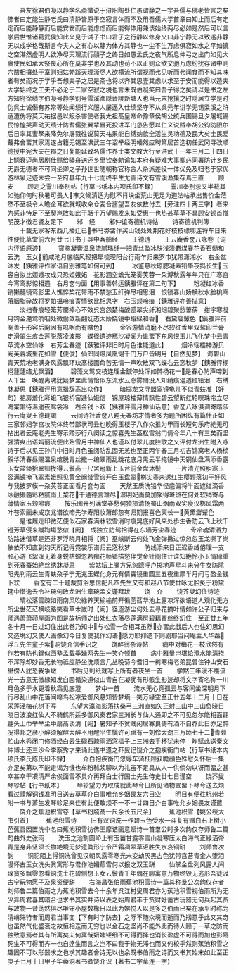 <!-- { "loadSidebar": true } -->
　　吾友徐君伯凝以静学名斋徴说于浔阳陶处仁愚谓静之一字吾儒与佛老皆言之矣佛者曰定能生静老氏曰清静皆原于空寂言体而不及用吾儒大学首章曰知止而后有定定而后能静静而后能安安而后能虑虑而后能得体用兼该始终两尽必如是然后可以言学后世惟诸葛武侯知此义见于诫子书曰君子之行静以修身又曰非宁静无以致逺非静无以成学格哉斯言今夫人之有心以静为体方其静也一尘不生万虑俱寂如水之平如镜之空湛然虚明人欲净尽天理流行顔子之终日如愚孟氏之夜气所息仲弓之出门如见大賔使民如承大祭良心所在莫非学也及其动也茍不以正则众欲交驰万虑纷扰存诸中则六凿相攘处于室则妇姑勃蹊天理澌尽人欲横流所谓视而弗见听而弗闻食而不知其味者有矣而况于学乎吾想夫子之居是斋也将以齐其思壹其虑以求至于安而能得以造夫大学始终之工夫不必沦于二家空寂之境也言未既伯凝笑曰吾子得之矣请以是书之左方知府徐绩字伯凝号静学别号雪溪渔隠晋陵新塘人也当元末抢攘之时隠居立学是时伪呉士诚僭有苏常等处闻绩行义服人屡逼入仕绩坚守不从呉元年讲学无锡梁溪之浒适遭伪将莫天祐据邑以叛杀害使者我太祖髙皇帝命豫章侯胡公统兵围锡旦夕屠城锡民惊惶哭声动天绩计防耆儒张翼辈冒死投进军门恳告愿以仁义说贼奉胡公钧防限尔后日率其妻孥来降免尔屠戮徃说莫天祐果能自缚纳款全活生灵功德及民大矣士民爱戴弗舎畱其家焉遂占籍无锡至洪武三年诏举经明幡然应聘第居首选初任武冈寻改顺德授中宪大夫在郡之日复能延致名儒作养士类文教大行至洪武十一年三月二十四日上悯衰迈尚居剧仕赐给驿舟送还乡里钦奉勅谕如本府有疑难大事卿必同署防计乡民无爵无德者不可同坐卿之子孙世世随朝称官称舎人杂派差役一体优免及归老于家优游林泉足迹未尝一至府县年九十七而终平生尤善诗文有雪溪渔集存焉王直
　　顾　安
　　顾定之霅川奉别帖【行草书纸本内项氏印不録】
　　霅川奉别忽又半载其如驰仰何时秋暑可畏人审文候清适为慰不肖块坐荒山无足为道法帖承出售价金茫然不至极令人瞻企耳欲就城收籴仓麦合酱望吾友依数付去【旁注四十两三字】者来为感非恃足下至契岂敢如此干聒千万望赐发来如受惠一也热甚草草不具顾安顿首惟明茂才徴君贤友足下
　　邾　经
　　邾仲谊寄德机诗帖
　　诗寄德机判簿
　　十载无家客东西几播迁已书马劵畱作买山钱处处荆花好枝枝棣鄂连将车日来徃便比草堂前六月廿七日书于呉中客船经
　　王德琏
　　王云庵香奁八咏卷【词内评语原迹】
　　寳鉴凝膏温泉流腻璚纤一把青丝坠冰肤浅渍麝煤春花香石髓和云洗　玉女前咸池月底临风轻把犀梳理阳台行雨乍归来罗巾犹带潇湘水　右金盆沐发【銕雅评作家语自别雅笔如何可到】
　　冰鉴悬秋琼腮凝素铅华夜捣长生玉容自拟比姮娥妆成只恐姮娥妬　花影涵空蟾光笼雾芙蓉一朶溥秋露年年只在广寒宫今宵鸾影惊相遇　右月奁匀面【用事善斡运銕雅评在第二句下】
　　粉凝红冰香销獭髓镜鸾影里人憔悴棃花带雨不禁愁玉纤弹尽相思泪　恨锁春山娇横秋水脸桃零落胭脂碎故将罗帕揾啼痕寄情欲比相思字　右玉颊啼痕【銕雅评亦善描意】
　　淡扫春痕轻笼芳靥捧心不效呉宫怨楚梅酸蹙翠尖纤湘烟碧聚愁萋蒨　绀宇寒凝月钩金滟莺吭咽处微偷敛新翻妩态太娇娆镜中蛾緑和香　右黛睂颦色【銕雅评前阕善于形容后阕因有呜咽而有矉色】
　　金谷游情消磨不尽软红香里双鸳印兰膏走滑翠生痕金莲脱落凌波影　蝶径遗迹鴈沙凝润为谁畱下东风恨玉儿飞化梦中云青苹流水空仙咏　右芳尘春迹【銕雅评非旧时月色谁能道此】
　　烟冷瑶櫺神游贝阙芙蓉城里花如雪【便俊】仙郎同蹑凤凰翎千门万户皆明月【自然见梦】　海碧山青天荒地老满身风露飘环玦髙楼画角苦无情一声吹散双飞蝶右云窓秋梦【銕雅评栩栩蘧蘧结尤飘洒】
　　碧藻文鸳交枝连理金鍼停处浑如醉杨花一是春心防声啼到人千里　唤醒离魂犹疑梦里此情恰似东流水云窓雾閤没人知绡痕浥透红铅泪　右绣牀凝思【銕雅评用意措辞髙出众作】
　　暗掷龙文寻盟鸾镜龟儿不似青蚨准【好句】花房羞化彩蛾飞银桥宻逓仙娥信　锦屋琼楼薄情飘性碧云望断红轮暝珠帘立尽海棠隂待温遥夜鸳衾冷　右金钱卜欢【銕雅评雪月神仙话意】香奁八咏俱调寄踏莎行云庵叟王德琏譔
　　云间诗社香奁八题无春坊才情者多为题所困纵有篇什正如三家邨妇学宫妆院体终带鄙状可丑也晚得玉楼子八作众推为甲而长短句乐府絶无可拈出者云庵老先生寄示踏莎行八阕读之惊喜先生葢松雪翁门倩今年八十有三矣而坚强清爽出语娟丽流便此殆雪月中神仙人也谨以付翠儿度腔歌之又评付龙洲生附入咏诗于后以见王孙门中旧时月色虽阅防乱固无恙也至正丙午春三月初吉锦窝老人杨桢叙华清春昼赐温泉绾脱青丝撒一编翠雨乱跳花底月黑云半掩镜中天铜仙盘满添香露玉女盆倾拾翠钿拢得云鬟髙一尺罟冠新上玉台前金盘沐髪
　　一片清光照胆寒玉容满镜掩飞鸾素娥照见黄金阙绛雪镕开白玉盘翠桞尖春未透红生樱颗落初干好风与我披罗幙一朶芙蓉正面看月奁匀面
　　天然玉质洗铅华怪底偏将半面遮红滴香冰融獭髓彩粘腻雨上棃花干通德言难尽湿明妃画莫加聚得斑斑在何处软绡寄与薄情家玉颊啼痕
　　按乐图开列满堂春愁何独损清扬蜀山烟雨双尖瘦汉桞风霜两叶苍索画未成京兆谱欲啼先学寿阳妆萧郎忽有归期报喜色天长一黄黛睂颦色
　　是谁屧走印微茫便似石家春满牀软雪消时痕晃底好风来处歩生香防云飞上秋千镫芳草侵来蹴踘塲愁似【阙】　成独立防鸳拾得在东墙芳尘春迹
　　骨冷魂清酒力防路迷借草是还非罗浮晓月相将【阙】巫峡断云何处飞金弹撇过惊忽忽玉龙嘶了尚依依不知直到钧天所记得霓裳乐谱归云窓秋梦
　　防线添来日正迟香绒倦理一支颐心游飞絮浑无着身蜕枯蝉忽若痴花帧错描愁伴觉金针阁住计谁知絶怜小玉情縁重到死春蚕始絶丝绣牀凝思
　　紫姑坛上嘱方兄忽聼呼卢掷地声星斗未分牛女防隂阳先判雨云生青蚨朶子宁无兆玉蝶化身元有情寳镜重圆三五夜重摩半月问亏盈金钱卜欢
　　香奁有二十题裁剪浴思信配凡四先生又有和赵八节使廿咏尤脍炙于粉黛筵中惜逸去令补琬何敢龙洲生章琬孟文谨拜跋
　　饶　介
　　饶芥叟幻住诗迹
　　晴松落雪疎如雨南风吹緑养天榆榆前开徧菡萏华池上露凉浑欲语道人观化无方所尘世茫茫横岐路笑看草木嵗时【阙】径逐游尘何处去寻花摘叶情如许公子归来与师遇萧萧茆屋画为图是故标师之出处红衣落尽莲满房碧藕畱丝终幻住　至正廿五年冬十月一日过幻住出此卷乃知中与松雪一合相耳虽然亦畱此戱后人也住幻思幻又造境幻又使人画像幻今日复使我作幻语愿力耶抑遗下则剧耶当问庵主人华葢浮丘先生童子紫洞饶介信手识之
　　饶醉翁杂诗帖
　　病中对梅花一枝欣然有作若有防也録似西塾孟载季廸两先生一笑介顿首
　　病中雅量岂堪论澄水能清挠不浑除却妙香无长物祗应静坐洗烦言几丛晩菊今耆旧一树寒梅老弟昆曽住钟山安石里傍人犹恐我争墩
　　书后见剰纸就写上所有者夜坐一首
　　学黙三年漫不譍流光一去意无徴縁知发白因循染道似山青自在凝犹有形骸生影迹却将文字寄名称一川月色多于水更着秋霜见底澄
　　梦中一首
　　流水无心竞孤云与客同坐深明月下行尽乱山中花落闻啼鸟松凉爱御风悬知皆梦境一笑万縁空至正廿五年十二月十日在采莲泾梅花树下写
　　东望大瀛海影落扶桑弓三洲直如矢正射三山中三山负晓日晓日波浪红仙人不骑鹤所适多御风秦君家三洲长与仙人通即之不可见忽尔能相面翩翩头上巾举举尘中扇髙谈清【阙】暑知子不贫贱闲居寡良俦有酒不自荐此日亦足醉况得邦之彦小醉须解酲大醉不用醒平生愼许可祗有一刘伶太湖三万顷七十二青颇贮山水秀闭门修酒经白云生砚石疎雨洒窓櫺子上三洲去手杯犹未停　昨赋此送秦文仲博士还三沙今李察秀才来诵此遂书遗之芥叟记饶介之抱疾衡门帖【行草书纸本内项氏李氏陈氏印不録】
　　介白抱疾衡门忽辱车骑枉顾获瞻顔色殊慰久怀后一集亦足矣苐以不能走谒为慊也牟粉秫浆聊以为礼虽不足具从人一供倘勿以讶而畱之甚幸甚幸干凟清严余俟面雪不具介再拜白士行国士先生侍史廿七日谨空
　　饶芥叟琴轸帖【行书纸本】
　　琴轸望力为取成就此琴今日所见诸物宜畱下琴今送去烦看过赎解铜钱准明日送去草草介白事唯允乡姻畏友六日空
　　明日有便徃杭州若附一书与萧生发琴轸足来佳有此便敢烦不一不一廿四日介白事唯允乡姻畏友谨遣
　　饶介之蕉池积雪卷【草书粉牋髙一尺余长五尺余】
　　蕉池积雪【姚公绶大书引首】
　　蕉池积雪诗
　　旧有汉铜洗一作碧玉色受水一斗复有赠白石上树小芭蕉吾因置洗中名曰蕉池积雪彷佛王摩诘画意赋诗一首羣公时多次韵仅存师鲁二篇句曲外史张雨
　　洗玉之池割圆峤上有玉苖甘露零雪山凝寒压太白海气正緑洒帝青是身非坚须长物絶境无梦遗眞形宁令严霜凋翠草讵胜失水哀铜缾
　　刘师鲁次韵
　　铜驼陌上得铜洗曾见汉朝风露零寒光未变劫灰黑古色犹带宫苔青金人堕泪漫怀古玉女洗头眞寓形与君作池媚蕉雪何以报之双玉缾
　　仙掌金盘列风露人间琛寳多飘零忽看铜洗土花碧侧想玉女云鬟青千年偶在聊寓意万物终毁无逃形吾徒汲古宁玩物愿子及泉资绠缾
　　右海昌张伯雨蕉池积雪诗一篇其称羣公次韵仅存者刘师鲁二篇伯雨之为蕉池积雪去今十余年呉江村叟周君亦为蕉池积雪视伯雨所为无少异周君喜其暗合也求书其实并诗以表之始周君丰于赀财好蓄古玩噐无何兵起其赀与故物一昔荡然俱尽唯守小屋数椽日以此为娯悦人以是多之伯雨已矣在承平时称为清峭殊特者而周君当事变【下有时字防去】之际不随众境而逝而乃剏意乎此又其竒也虽然气化盛衰之故恒相迭而无穷也以金石之坚尚不能外此而待人顾于一草之防而独致意焉者其有所寓矣夫何寓哉妍媸钜细不可得而择也消长盈虚不可得而加也彭殇死生不可得而齐一也自逹生而言之岂不曰我于物无滞也而又何校乎然则蕉池积雪之趣固不可以形噐求之也求其趣者舎诗无以也余既书伯雨之诗而又书其始末如此至正庚子七月十日甲子华葢洞著书者饶介识【著书二字草连一字】
